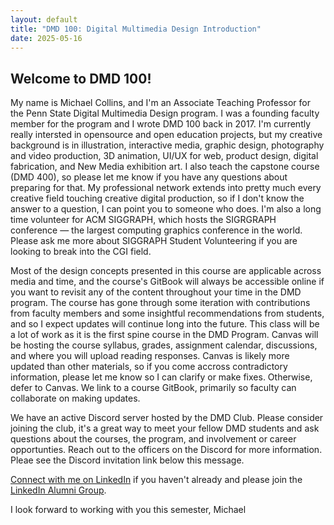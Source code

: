 ```yaml
---
layout: default
title: "DMD 100: Digital Multimedia Design Introduction"
date: 2025-05-16
---
```


## Welcome to DMD 100!

My name is Michael Collins, and I'm an Associate Teaching Professor for the Penn State Digital Multimedia Design program. I was a founding faculty member for the program and I wrote DMD 100 back in 2017. I'm currently really intersted in opensource and open education projects, but my creative background is in illustration, interactive media, graphic design, photography and video production, 3D animation, UI/UX for web, product design, digital fabrication, and New Media exhibition art. I also teach the capstone course (DMD 400), so please let me know if you have any questions about preparing for that. My professional network extends into pretty much every creative field touching creative digital production, so if I don't know the answer to a question, I can point you to someone who does. I'm also a long time volunteer for ACM SIGGRAPH, which hosts the SIGRGRAPH conference — the largest computing graphics conference in the world. Please ask me more about SIGGRAPH Student Volunteering if you are looking to break into the CGI field. 

Most of the design concepts presented in this course are applicable across media and time, and the course's GitBook will always be accessible online if you want to revisit any of the content throughout your time in the DMD program. The course has gone through some iteration with contributions from faculty members and some insightful recommendations from students, and so I expect updates will continue long into the future. This class will be a lot of work as it is the first spine course in the DMD Program. Canvas will be hosting the course syllabus, grades, assignment calendar, discussions, and where you will upload reading responses. Canvas is likely more updated than other materials, so if you come accross contradictory information, please let me know so I can clarify or make fixes. Otherwise, defer to Canvas. We link to a course GitBook, primarily so faculty can collaborate on making updates.

We have an active Discord server hosted by the DMD Club. Please consider joining the club, it's a great way to meet your fellow DMD students and ask questions about the courses, the program, and involvement or career opportunties. Reach out to the officers on the Discord for more information. Pleae see the Discord invitation link below this message.

[Connect with me on LinkedIn](https://www.linkedin.com/in/michael-collins-573a775/) if you haven't already and please join the [LinkedIn Alumni Group](https://www.linkedin.com/groups/12200300/).

I look forward to working with you this semester,
Michael
